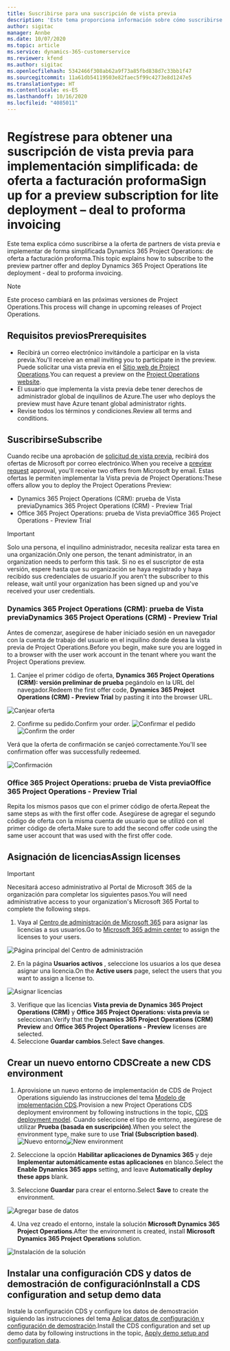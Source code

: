 ```yaml
---
title: Suscribirse para una suscripción de vista previa
description: 'Este tema proporciona información sobre cómo suscribirse y realizar la implementación simplificada de Project Operations: de oferta a facturación proforma.'
author: sigitac
manager: Annbe
ms.date: 10/07/2020
ms.topic: article
ms.service: dynamics-365-customerservice
ms.reviewer: kfend
ms.author: sigitac
ms.openlocfilehash: 5342466f308ab62a9f73a85fbd838d7c33bb1f47
ms.sourcegitcommit: 11a61db54119503e82faec5f99c4273e8d1247e5
ms.translationtype: HT
ms.contentlocale: es-ES
ms.lasthandoff: 10/16/2020
ms.locfileid: "4085011"
---
```

# <a name="sign-up-for-a-preview-subscription-for-lite-deployment--deal-to-proforma-invoicing"></a><span data-ttu-id="3e07d-103">Regístrese para obtener una suscripción de vista previa para implementación simplificada: de oferta a facturación proforma</span><span class="sxs-lookup"><span data-stu-id="3e07d-103">Sign up for a preview subscription for lite deployment – deal to proforma invoicing</span></span>

<span data-ttu-id="3e07d-104">Este tema explica cómo suscribirse a la oferta de partners de vista previa e implementar de forma simplificada Dynamics 365 Project Operations: de oferta a facturación proforma.</span><span class="sxs-lookup"><span data-stu-id="3e07d-104">This topic explains how to subscribe to the preview partner offer and deploy Dynamics 365 Project Operations lite deployment - deal to proforma invoicing.</span></span>

> [!NOTE]
> <span data-ttu-id="3e07d-105">Este proceso cambiará en las próximas versiones de Project Operations.</span><span class="sxs-lookup"><span data-stu-id="3e07d-105">This process will change in upcoming releases of Project Operations.</span></span>

## <a name="prerequisites"></a><span data-ttu-id="3e07d-106">Requisitos previos</span><span class="sxs-lookup"><span data-stu-id="3e07d-106">Prerequisites</span></span>

- <span data-ttu-id="3e07d-107">Recibirá un correo electrónico invitándole a participar en la vista previa.</span><span class="sxs-lookup"><span data-stu-id="3e07d-107">You'll receive an email inviting you to participate in the preview.</span></span> <span data-ttu-id="3e07d-108">Puede solicitar una vista previa en el [Sitio web de Project Operations](https://dynamics.microsoft.com/en-us/project-operations/overview/).</span><span class="sxs-lookup"><span data-stu-id="3e07d-108">You can request a preview on the [Project Operations website](https://dynamics.microsoft.com/en-us/project-operations/overview/).</span></span>
- <span data-ttu-id="3e07d-109">El usuario que implementa la vista previa debe tener derechos de administrador global de inquilinos de Azure.</span><span class="sxs-lookup"><span data-stu-id="3e07d-109">The user who deploys the preview must have Azure tenant global administrator rights.</span></span>
- <span data-ttu-id="3e07d-110">Revise todos los términos y condiciones.</span><span class="sxs-lookup"><span data-stu-id="3e07d-110">Review all terms and conditions.</span></span>

## <a name="subscribe"></a><span data-ttu-id="3e07d-111">Suscribirse</span><span class="sxs-lookup"><span data-stu-id="3e07d-111">Subscribe</span></span>

<span data-ttu-id="3e07d-112">Cuando recibe una aprobación de [solicitud de vista previa](https://forms.office.com/FormsPro/Pages/ResponsePage.aspx?id=v4j5cvGGr0GRqy180BHbR56j8lZs0FdAvwT75_WNFyxUMkRDV1NYQU5TNjE2VjhKOVBUNVg2R0s1NC4u), recibirá dos ofertas de Microsoft por correo electrónico.</span><span class="sxs-lookup"><span data-stu-id="3e07d-112">When you receive a [preview request](https://forms.office.com/FormsPro/Pages/ResponsePage.aspx?id=v4j5cvGGr0GRqy180BHbR56j8lZs0FdAvwT75_WNFyxUMkRDV1NYQU5TNjE2VjhKOVBUNVg2R0s1NC4u) approval, you'll receive two offers from Microsoft by email.</span></span> <span data-ttu-id="3e07d-113">Estas ofertas le permiten implementar la Vista previa de Project Operations:</span><span class="sxs-lookup"><span data-stu-id="3e07d-113">These offers allow you to deploy the Project Operations Preview:</span></span>

- <span data-ttu-id="3e07d-114">Dynamics 365 Project Operations (CRM): prueba de Vista previa</span><span class="sxs-lookup"><span data-stu-id="3e07d-114">Dynamics 365 Project Operations (CRM) - Preview Trial</span></span>
- <span data-ttu-id="3e07d-115">Office 365 Project Operations: prueba de Vista previa</span><span class="sxs-lookup"><span data-stu-id="3e07d-115">Office 365 Project Operations - Preview Trial</span></span>

> [!IMPORTANT]
> <span data-ttu-id="3e07d-116">Solo una persona, el inquilino administrador, necesita realizar esta tarea en una organización.</span><span class="sxs-lookup"><span data-stu-id="3e07d-116">Only one person, the tenant administrator, in an organization needs to perform this task.</span></span> <span data-ttu-id="3e07d-117">Si no es el suscriptor de esta versión, espere hasta que su organización se haya registrado y haya recibido sus credenciales de usuario.</span><span class="sxs-lookup"><span data-stu-id="3e07d-117">If you aren't the subscriber to this release, wait until your organization has been signed up and you've received your user credentials.</span></span>

### <a name="dynamics-365-project-operations-crm---preview-trial"></a><span data-ttu-id="3e07d-118">Dynamics 365 Project Operations (CRM): prueba de Vista previa</span><span class="sxs-lookup"><span data-stu-id="3e07d-118">Dynamics 365 Project Operations (CRM) - Preview Trial</span></span> 

<span data-ttu-id="3e07d-119">Antes de comenzar, asegúrese de haber iniciado sesión en un navegador con la cuenta de trabajo del usuario en el inquilino donde desea la vista previa de Project Operations.</span><span class="sxs-lookup"><span data-stu-id="3e07d-119">Before you begin, make sure you are logged in to a browser with the user work account in the tenant where you want the Project Operations preview.</span></span>

1. <span data-ttu-id="3e07d-120">Canjee el primer código de oferta, **Dynamics 365 Project Operations (CRM): versión preliminar de prueba** pegándolo en la URL del navegador.</span><span class="sxs-lookup"><span data-stu-id="3e07d-120">Redeem the first offer code, **Dynamics 365 Project Operations (CRM) - Preview Trial** by pasting it into the browser URL.</span></span>

![Canjear oferta](./media/16RedeemFirstOfferNew.png)

2. <span data-ttu-id="3e07d-122">Confirme su pedido.</span><span class="sxs-lookup"><span data-stu-id="3e07d-122">Confirm your order.</span></span>
<span data-ttu-id="3e07d-123">![Confirmar el pedido](./media/17ConfirmOrderNew.png)</span><span class="sxs-lookup"><span data-stu-id="3e07d-123">![Confirm the order](./media/17ConfirmOrderNew.png)</span></span>

<span data-ttu-id="3e07d-124">Verá que la oferta de confirmación se canjeó correctamente.</span><span class="sxs-lookup"><span data-stu-id="3e07d-124">You'll see confirmation offer was successfully redeemed.</span></span>

![Confirmación](./media/18OrderConfirmationNew.png)

### <a name="office-365-project-operations---preview-trial"></a><span data-ttu-id="3e07d-126">Office 365 Project Operations: prueba de Vista previa</span><span class="sxs-lookup"><span data-stu-id="3e07d-126">Office 365 Project Operations - Preview Trial</span></span>

<span data-ttu-id="3e07d-127">Repita los mismos pasos que con el primer código de oferta.</span><span class="sxs-lookup"><span data-stu-id="3e07d-127">Repeat the same steps as with the first offer code.</span></span> <span data-ttu-id="3e07d-128">Asegúrese de agregar el segundo código de oferta con la misma cuenta de usuario que se utilizó con el primer código de oferta.</span><span class="sxs-lookup"><span data-stu-id="3e07d-128">Make sure to add the second offer code using the same user account that was used with the first offer code.</span></span>

## <a name="assign-licenses"></a><span data-ttu-id="3e07d-129">Asignación de licencias</span><span class="sxs-lookup"><span data-stu-id="3e07d-129">Assign licenses</span></span>

> [!IMPORTANT]
> <span data-ttu-id="3e07d-130">Necesitará acceso administrativo al Portal de Microsoft 365 de la organización para completar los siguientes pasos.</span><span class="sxs-lookup"><span data-stu-id="3e07d-130">You will need administrative access to your organization's Microsoft 365 Portal to complete the following steps.</span></span>


1. <span data-ttu-id="3e07d-131">Vaya al [Centro de administración de Microsoft 365](https://portal.office.com/) para asignar las licencias a sus usuarios.</span><span class="sxs-lookup"><span data-stu-id="3e07d-131">Go to [Microsoft 365 admin center](https://portal.office.com/) to assign the licenses to your users.</span></span>

![Página principal del Centro de administración](./media/14AdminPortal.png)

2. <span data-ttu-id="3e07d-133">En la página **Usuarios activos** , seleccione los usuarios a los que desea asignar una licencia.</span><span class="sxs-lookup"><span data-stu-id="3e07d-133">On the **Active users** page, select the users that you want to assign a license to.</span></span>

![Asignar licencias](./media/15AssignLicenses.png)

3. <span data-ttu-id="3e07d-135">Verifique que las licencias **Vista previa de Dynamics 365 Project Operations (CRM)** y **Office 365 Project Operations: vista previa** se seleccionan.</span><span class="sxs-lookup"><span data-stu-id="3e07d-135">Verify that the **Dynamics 365 Project Operations (CRM) Preview** and **Office 365 Project Operations - Preview** licenses are selected.</span></span> 
4. <span data-ttu-id="3e07d-136">Seleccione **Guardar cambios**.</span><span class="sxs-lookup"><span data-stu-id="3e07d-136">Select **Save changes**.</span></span>

## <a name="create-a-new-cds-environment"></a><span data-ttu-id="3e07d-137">Crear un nuevo entorno CDS</span><span class="sxs-lookup"><span data-stu-id="3e07d-137">Create a new CDS environment</span></span>

1. <span data-ttu-id="3e07d-138">Aprovisione un nuevo entorno de implementación de CDS de Project Operations siguiendo las instrucciones del tema [Modelo de implementación CDS](lite-deployment.md).</span><span class="sxs-lookup"><span data-stu-id="3e07d-138">Provision a new Project Operations CDS deployment environment by following instructions in the topic, [CDS deployment model](lite-deployment.md).</span></span> <span data-ttu-id="3e07d-139">Cuando seleccione el tipo de entorno, asegúrese de utilizar **Prueba (basada en suscripción)**.</span><span class="sxs-lookup"><span data-stu-id="3e07d-139">When you select the environment type, make sure to use **Trial (Subscription based)**.</span></span>
<span data-ttu-id="3e07d-140">![Nuevo entorno](./media/19CreateEnvironment.png)</span><span class="sxs-lookup"><span data-stu-id="3e07d-140">![New environment](./media/19CreateEnvironment.png)</span></span>

2. <span data-ttu-id="3e07d-141">Seleccione la opción **Habilitar aplicaciones de Dynamics 365** y deje **Implementar automáticamente estas aplicaciones** en blanco.</span><span class="sxs-lookup"><span data-stu-id="3e07d-141">Select the **Enable Dynamics 365 apps** setting, and leave **Automatically deploy these apps** blank.</span></span>  
3. <span data-ttu-id="3e07d-142">Seleccione **Guardar** para crear el entorno.</span><span class="sxs-lookup"><span data-stu-id="3e07d-142">Select **Save** to create the environment.</span></span>

![Agregar base de datos](./media/20CreateEnvironment1.png)

4. <span data-ttu-id="3e07d-144">Una vez creado el entorno, instale la solución **Microsoft Dynamics 365 Project Operations**.</span><span class="sxs-lookup"><span data-stu-id="3e07d-144">After the environment is created, install **Microsoft Dynamics 365 Project Operations** solution.</span></span> 

![Instalación de la solución](./media/21InstallSolution.png)

## <a name="install-a-cds-configuration-and-setup-demo-data"></a><span data-ttu-id="3e07d-146">Instalar una configuración CDS y datos de demostración de configuración</span><span class="sxs-lookup"><span data-stu-id="3e07d-146">Install a CDS configuration and setup demo data</span></span>

<span data-ttu-id="3e07d-147">Instale la configuración CDS y configure los datos de demostración siguiendo las instrucciones del tema [Aplicar datos de configuración y configuración de demostración](lite-apply-demo-setup-config-data.md).</span><span class="sxs-lookup"><span data-stu-id="3e07d-147">Install the CDS configuration and set up demo data by following instructions in the topic, [Apply demo setup and configuration data](lite-apply-demo-setup-config-data.md).</span></span>
